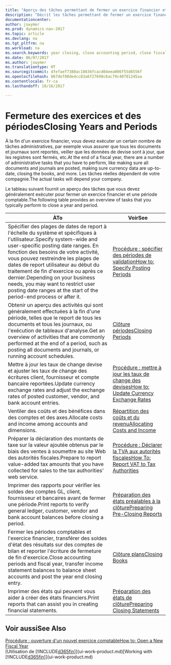 ```yaml
---
title: "Aperçu des tâches permettant de fermer un exercice financier et des périodes comptables"
description: "Décrit les tâches permettant de fermer un exercice financier ou une période comptable, par exemple, en vérifiant que les documents et les journaux sont reportés et en vérifiant les soldes bancaires."
documentationcenter: 
author: jswymer
ms.prod: dynamics-nav-2017
ms.topic: article
ms.devlang: na
ms.tgt_pltfrm: na
ms.workload: na
ms.search.keywords: year closing, close accounting period, close fiscal year, bank account detailed trial balance
ms.date: 06/07/2017
ms.author: jswymer
ms.translationtype: HT
ms.sourcegitcommit: 4fefaef7380ac10836fcac404eea006f55d8556f
ms.openlocfilehash: 867def80de4cc83a6f27698c6ac79c40701245aa
ms.contentlocale: fr-ca
ms.lasthandoff: 10/16/2017

---
```

# <a name="closing-years-and-periods"></a><span data-ttu-id="86476-103">Fermeture des exercices et des périodes</span><span class="sxs-lookup"><span data-stu-id="86476-103">Closing Years and Periods</span></span>
<span data-ttu-id="86476-104">À la fin d'un exercice financier, vous devez exécuter un certain nombre de tâches administratives, par exemple vous assurer que tous les documents et journaux sont reportés, veiller que les données de devise sont à jour, que les registres sont fermés, etc.</span><span class="sxs-lookup"><span data-stu-id="86476-104">At the end of a fiscal year, there are a number of administrative tasks that you have to perform, like making sure all documents and journals are posted, making sure currency data are up-to-date, closing the books, and more.</span></span> <span data-ttu-id="86476-105">Les tâches réelles dépendent de votre compagnie.</span><span class="sxs-lookup"><span data-stu-id="86476-105">The actual tasks will depend your company.</span></span>

<span data-ttu-id="86476-106">Le tableau suivant fournit un aperçu des tâches que vous devez généralement exécuter pour fermer un exercice financier et une période comptable.</span><span class="sxs-lookup"><span data-stu-id="86476-106">The following table provides an overview of tasks that you typically perform to close a year and period.</span></span> 

| <span data-ttu-id="86476-107">À</span><span class="sxs-lookup"><span data-stu-id="86476-107">To</span></span> | <span data-ttu-id="86476-108">Voir</span><span class="sxs-lookup"><span data-stu-id="86476-108">See</span></span> |
| --- | --- |
| <span data-ttu-id="86476-109">Spécifier des plages de dates de report à l'échelle du système et spécifiques à l'utilisateur.</span><span class="sxs-lookup"><span data-stu-id="86476-109">Specify system-wide and user-specific posting date ranges.</span></span> <span data-ttu-id="86476-110">En fonction des besoins de votre activité, vous pouvez restreindre les plages de dates de report utilisateur au début du traitement de fin d'exercice ou après ce dernier.</span><span class="sxs-lookup"><span data-stu-id="86476-110">Depending on your business needs, you may want to restrict user posting date ranges at the start of the period-end process or after it.</span></span> |[<span data-ttu-id="86476-111">Procédure : spécifier des périodes de validation</span><span class="sxs-lookup"><span data-stu-id="86476-111">How to: Specify Posting Periods</span></span>](finance-how-specify-posting-periods.md) |
| <span data-ttu-id="86476-112">Obtenir un aperçu des activités qui sont généralement effectuées à la fin d'une période, telles que le report de tous les documents et tous les journaux, ou l'exécution de tableaux d'analyse.</span><span class="sxs-lookup"><span data-stu-id="86476-112">Get an overview of activities that are commonly performed at the end of a period, such as posting all documents and journals, or running account schedules.</span></span> |[<span data-ttu-id="86476-113">Clôture périodes</span><span class="sxs-lookup"><span data-stu-id="86476-113">Closing Periods</span></span>](year-how-complete-period-end-processes.md) |
| <span data-ttu-id="86476-114">Mettre à jour les taux de change devise et ajuster les taux de change des écritures client, fournisseur et compte bancaire reportées.</span><span class="sxs-lookup"><span data-stu-id="86476-114">Update currency exchange rates and adjust the exchange rates of posted customer, vendor, and bank account entries.</span></span> |[<span data-ttu-id="86476-115">Procédure : mettre à jour les taux de change des devises</span><span class="sxs-lookup"><span data-stu-id="86476-115">How to: Update Currency Exchange Rates</span></span>](finance-how-update-currencies.md) |
| <span data-ttu-id="86476-116">Ventiler des coûts et des bénéfices dans des comptes et des axes.</span><span class="sxs-lookup"><span data-stu-id="86476-116">Allocate costs and income among accounts and dimensions.</span></span> |[<span data-ttu-id="86476-117">Répartition des coûts et du revenu</span><span class="sxs-lookup"><span data-stu-id="86476-117">Allocating Costs and Income</span></span>](year-allocate-costs-income.md) |
| <span data-ttu-id="86476-118">Préparer la déclaration des montants de taxe sur la valeur ajoutée obtenus par le biais des ventes à soumettre au site Web des autorités fiscales.</span><span class="sxs-lookup"><span data-stu-id="86476-118">Prepare to report value-added tax amounts that you have collected for sales to the tax authorities' web service.</span></span> |[<span data-ttu-id="86476-119">Procédure : Déclarer la TVA aux autorités fiscales</span><span class="sxs-lookup"><span data-stu-id="86476-119">How To: Report VAT to Tax Authorities</span></span>](finance-how-report-vat.md)|
| <span data-ttu-id="86476-120">Imprimer des rapports pour vérifier les soldes des comptes GL, client, fournisseur et bancaires avant de fermer une période.</span><span class="sxs-lookup"><span data-stu-id="86476-120">Print reports to verify general ledger, customer, vendor and bank account balances before closing a period.</span></span> |[<span data-ttu-id="86476-121">Préparation des états préalables à la clôture</span><span class="sxs-lookup"><span data-stu-id="86476-121">Preparing Pre-Closing Reports</span></span>](year-prepare-preclose-reports.md) |
| <span data-ttu-id="86476-122">Fermer les périodes comptables et l'exercice financier, transférer des soldes d'état des résultats sur des comptes de bilan et reporter l'écriture de fermeture de fin d'exercice.</span><span class="sxs-lookup"><span data-stu-id="86476-122">Close accounting periods and fiscal year, transfer income statement balances to balance sheet accounts and post the year end closing entry.</span></span> |[<span data-ttu-id="86476-123">Clôture plans</span><span class="sxs-lookup"><span data-stu-id="86476-123">Closing Books</span></span>](year-close-books.md) |
| <span data-ttu-id="86476-124">Imprimer des états qui peuvent vous aider à créer des états financiers.</span><span class="sxs-lookup"><span data-stu-id="86476-124">Print reports that can assist you in creating financial statements.</span></span> |[<span data-ttu-id="86476-125">Préparation des états de clôture</span><span class="sxs-lookup"><span data-stu-id="86476-125">Preparing Closing Statements</span></span>](year-prepare-close-statement.md) |

## <a name="see-also"></a><span data-ttu-id="86476-126">Voir aussi</span><span class="sxs-lookup"><span data-stu-id="86476-126">See Also</span></span>
[<span data-ttu-id="86476-127">Procédure : ouverture d'un nouvel exercice comptable</span><span class="sxs-lookup"><span data-stu-id="86476-127">How to: Open a New Fiscal Year</span></span>](finance-how-open-new-fiscal-year.md)  
<span data-ttu-id="86476-128">[Utilisation de [!INCLUDE[d365fin](includes/d365fin_md.md)]](ui-work-product.md)</span><span class="sxs-lookup"><span data-stu-id="86476-128">[Working with [!INCLUDE[d365fin](includes/d365fin_md.md)]](ui-work-product.md)</span></span>

